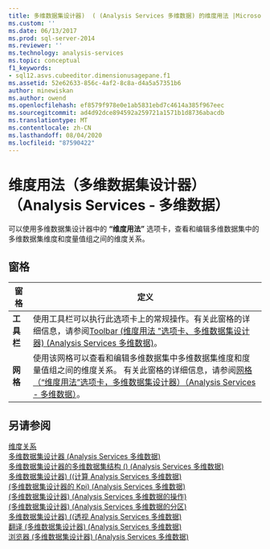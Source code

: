 ```yaml
---
title: 多维数据集设计器)  ( (Analysis Services 多维数据) 的维度用法 |Microsoft Docs
ms.custom: ''
ms.date: 06/13/2017
ms.prod: sql-server-2014
ms.reviewer: ''
ms.technology: analysis-services
ms.topic: conceptual
f1_keywords:
- sql12.asvs.cubeeditor.dimensionusagepane.f1
ms.assetid: 52e62633-856c-4af2-8c8a-d4a5a57351b6
author: minewiskan
ms.author: owend
ms.openlocfilehash: ef8579f978e0e1ab5831ebd7c4614a385f967eec
ms.sourcegitcommit: ad4d92dce894592a259721a1571b1d8736abacdb
ms.translationtype: MT
ms.contentlocale: zh-CN
ms.lasthandoff: 08/04/2020
ms.locfileid: "87590422"
---
```

# <a name="dimension-usage-cube-designer-analysis-services---multidimensional-data"></a>维度用法（多维数据集设计器）（Analysis Services - 多维数据）
  可以使用多维数据集设计器中的 **“维度用法”** 选项卡，查看和编辑多维数据集中的多维数据集维度和度量值组之间的维度关系。  
  
## <a name="panes"></a>窗格  
  
|窗格|定义|  
|----------|----------------|  
|**工具栏**|使用工具栏可以执行此选项卡上的常规操作。有关此窗格的详细信息，请参阅[Toolbar &#40;维度用法 "选项卡、多维数据集设计器&#41; &#40;Analysis Services 多维数据&#41;](toolbar-dimension-usage-cube-designer-analysis-services-multidimensional-data.md)。|  
|**网格**|使用该网格可以查看和编辑多维数据集中多维数据集维度和度量值组之间的维度关系。 有关此窗格的详细信息，请参阅[网格（“维度用法”选项卡，多维数据集设计器）（Analysis Services - 多维数据）](grid-dimension-usage-tab-cube-designer-analysis-services-multidimensional-data.md)。|  
  
## <a name="see-also"></a>另请参阅  
 [维度关系](multidimensional-models-olap-logical-cube-objects/dimension-relationships.md)   
 [多维数据集设计器 &#40;Analysis Services 多维数据&#41;](cube-designer-analysis-services-multidimensional-data.md)   
 [多维数据集设计器的多维数据集结构 &#40;&#41; &#40;Analysis Services 多维数据&#41;](cube-structure-cube-designer-analysis-services-multidimensional-data.md)   
 [多维数据集设计器&#41; &#40;&#40;计算 Analysis Services 多维数据&#41;](calculations-cube-designer-analysis-services-multidimensional-data.md)   
 [&#40;多维数据集设计器的 Kpi&#41; &#40;Analysis Services 多维数据&#41;](kpis-cube-designer-analysis-services-multidimensional-data.md)   
 [&#40;多维数据集设计器&#41; &#40;Analysis Services 多维数据的操作&#41;](actions-cube-designer-analysis-services-multidimensional-data.md)   
 [&#40;多维数据集设计器&#41; &#40;Analysis Services 多维数据的分区&#41;](partitions-cube-designer-analysis-services-multidimensional-data.md)   
 [多维数据集设计器&#41; &#40;&#40;透视 Analysis Services 多维数据&#41;](perspectives-cube-designer-analysis-services-multidimensional-data.md)   
 [翻译 &#40;多维数据集设计器&#41; &#40;Analysis Services 多维数据&#41;](translations-cube-designer-analysis-services-multidimensional-data.md)   
 [浏览器 &#40;多维数据集设计器&#41; &#40;Analysis Services 多维数据&#41;](browser-cube-designer-analysis-services-multidimensional-data.md)  
  
  

